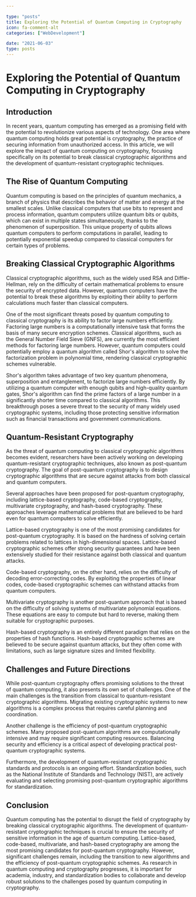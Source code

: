 ```yaml
---

type: "posts"
title: Exploring the Potential of Quantum Computing in Cryptography
icon: fa-comment-alt
categories: ["WebDevelopment"]

date: "2021-06-03"
type: posts
---
```





# Exploring the Potential of Quantum Computing in Cryptography

## Introduction

In recent years, quantum computing has emerged as a promising field with the potential to revolutionize various aspects of technology. One area where quantum computing holds great potential is cryptography, the practice of securing information from unauthorized access. In this article, we will explore the impact of quantum computing on cryptography, focusing specifically on its potential to break classical cryptographic algorithms and the development of quantum-resistant cryptographic techniques. 

## The Rise of Quantum Computing

Quantum computing is based on the principles of quantum mechanics, a branch of physics that describes the behavior of matter and energy at the smallest scales. Unlike classical computers that use bits to represent and process information, quantum computers utilize quantum bits or qubits, which can exist in multiple states simultaneously, thanks to the phenomenon of superposition. This unique property of qubits allows quantum computers to perform computations in parallel, leading to potentially exponential speedup compared to classical computers for certain types of problems.

## Breaking Classical Cryptographic Algorithms

Classical cryptographic algorithms, such as the widely used RSA and Diffie-Hellman, rely on the difficulty of certain mathematical problems to ensure the security of encrypted data. However, quantum computers have the potential to break these algorithms by exploiting their ability to perform calculations much faster than classical computers.

One of the most significant threats posed by quantum computing to classical cryptography is its ability to factor large numbers efficiently. Factoring large numbers is a computationally intensive task that forms the basis of many secure encryption schemes. Classical algorithms, such as the General Number Field Sieve (GNFS), are currently the most efficient methods for factoring large numbers. However, quantum computers could potentially employ a quantum algorithm called Shor's algorithm to solve the factorization problem in polynomial time, rendering classical cryptographic schemes vulnerable.

Shor's algorithm takes advantage of two key quantum phenomena, superposition and entanglement, to factorize large numbers efficiently. By utilizing a quantum computer with enough qubits and high-quality quantum gates, Shor's algorithm can find the prime factors of a large number in a significantly shorter time compared to classical algorithms. This breakthrough poses a severe threat to the security of many widely used cryptographic systems, including those protecting sensitive information such as financial transactions and government communications.

## Quantum-Resistant Cryptography

As the threat of quantum computing to classical cryptographic algorithms becomes evident, researchers have been actively working on developing quantum-resistant cryptographic techniques, also known as post-quantum cryptography. The goal of post-quantum cryptography is to design cryptographic algorithms that are secure against attacks from both classical and quantum computers.

Several approaches have been proposed for post-quantum cryptography, including lattice-based cryptography, code-based cryptography, multivariate cryptography, and hash-based cryptography. These approaches leverage mathematical problems that are believed to be hard even for quantum computers to solve efficiently.

Lattice-based cryptography is one of the most promising candidates for post-quantum cryptography. It is based on the hardness of solving certain problems related to lattices in high-dimensional spaces. Lattice-based cryptographic schemes offer strong security guarantees and have been extensively studied for their resistance against both classical and quantum attacks.

Code-based cryptography, on the other hand, relies on the difficulty of decoding error-correcting codes. By exploiting the properties of linear codes, code-based cryptographic schemes can withstand attacks from quantum computers.

Multivariate cryptography is another post-quantum approach that is based on the difficulty of solving systems of multivariate polynomial equations. These equations are easy to compute but hard to reverse, making them suitable for cryptographic purposes.

Hash-based cryptography is an entirely different paradigm that relies on the properties of hash functions. Hash-based cryptographic schemes are believed to be secure against quantum attacks, but they often come with limitations, such as large signature sizes and limited flexibility.

## Challenges and Future Directions

While post-quantum cryptography offers promising solutions to the threat of quantum computing, it also presents its own set of challenges. One of the main challenges is the transition from classical to quantum-resistant cryptographic algorithms. Migrating existing cryptographic systems to new algorithms is a complex process that requires careful planning and coordination.

Another challenge is the efficiency of post-quantum cryptographic schemes. Many proposed post-quantum algorithms are computationally intensive and may require significant computing resources. Balancing security and efficiency is a critical aspect of developing practical post-quantum cryptographic systems.

Furthermore, the development of quantum-resistant cryptographic standards and protocols is an ongoing effort. Standardization bodies, such as the National Institute of Standards and Technology (NIST), are actively evaluating and selecting promising post-quantum cryptographic algorithms for standardization.

## Conclusion

Quantum computing has the potential to disrupt the field of cryptography by breaking classical cryptographic algorithms. The development of quantum-resistant cryptographic techniques is crucial to ensure the security of sensitive information in the age of quantum computing. Lattice-based, code-based, multivariate, and hash-based cryptography are among the most promising candidates for post-quantum cryptography. However, significant challenges remain, including the transition to new algorithms and the efficiency of post-quantum cryptographic schemes. As research in quantum computing and cryptography progresses, it is important for academia, industry, and standardization bodies to collaborate and develop robust solutions to the challenges posed by quantum computing in cryptography.